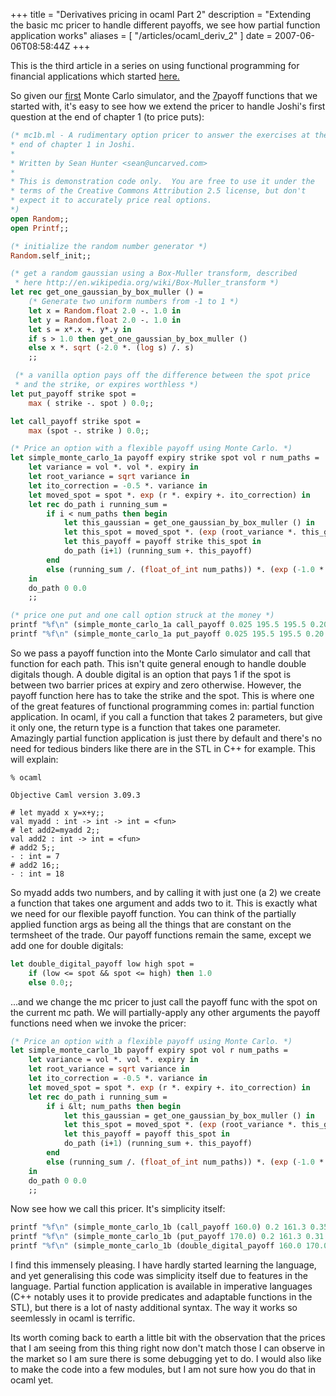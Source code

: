 +++
title = "Derivatives pricing in ocaml Part 2"
description = "Extending the basic mc pricer to handle different payoffs, we see how partial function application works"
aliases = [ "/articles/ocaml_deriv_2" ]
date = 2007-06-06T08:58:44Z
+++


This is the third article in a series on using functional programming
for financial applications which started [here.][5]

So given our [first][6] Monte Carlo simulator, and the [7]payoff
functions that we started with, it's easy to see how we extend the
pricer to handle Joshi's first question at the end of chapter 1 (to
price puts):

```Ocaml
(* mc1b.ml - A rudimentary option pricer to answer the exercises at the
* end of chapter 1 in Joshi.
*
* Written by Sean Hunter <sean@uncarved.com>
*
* This is demonstration code only.  You are free to use it under the
* terms of the Creative Commons Attribution 2.5 license, but don't
* expect it to accurately price real options.
*)
open Random;;
open Printf;;

(* initialize the random number generator *)
Random.self_init;;

(* get a random gaussian using a Box-Muller transform, described
 * here http://en.wikipedia.org/wiki/Box-Muller_transform *)
let rec get_one_gaussian_by_box_muller () =
    (* Generate two uniform numbers from -1 to 1 *)
    let x = Random.float 2.0 -. 1.0 in
    let y = Random.float 2.0 -. 1.0 in
    let s = x*.x +. y*.y in
    if s > 1.0 then get_one_gaussian_by_box_muller ()
    else x *. sqrt (-2.0 *. (log s) /. s)
    ;;

 (* a vanilla option pays off the difference between the spot price
 * and the strike, or expires worthless *)
let put_payoff strike spot =
    max ( strike -. spot ) 0.0;;

let call_payoff strike spot =
    max (spot -. strike ) 0.0;;

(* Price an option with a flexible payoff using Monte Carlo. *)
let simple_monte_carlo_1a payoff expiry strike spot vol r num_paths =
    let variance = vol *. vol *. expiry in
    let root_variance = sqrt variance in
    let ito_correction = -0.5 *. variance in
    let moved_spot = spot *. exp (r *. expiry +. ito_correction) in
    let rec do_path i running_sum =
        if i < num_paths then begin
            let this_gaussian = get_one_gaussian_by_box_muller () in
            let this_spot = moved_spot *. (exp (root_variance *. this_gaussian)) in
            let this_payoff = payoff strike this_spot in
            do_path (i+1) (running_sum +. this_payoff)
        end
        else (running_sum /. (float_of_int num_paths)) *. (exp (-1.0 *. r *. expiry))
    in
    do_path 0 0.0
    ;;

(* price one put and one call option struck at the money *)
printf "%f\n" (simple_monte_carlo_1a call_payoff 0.025 195.5 195.5 0.20 0.045 100000);;
printf "%f\n" (simple_monte_carlo_1a put_payoff 0.025 195.5 195.5 0.20 0.045 100000);;
```

So we pass a payoff function into the Monte Carlo simulator and call
that function for each path. This isn't quite general enough to handle
double digitals though. A double digital is an option that pays 1 if
the spot is between two barrier prices at expiry and zero otherwise.
However, the payoff function here has to take the strike and the spot.
This is where one of the great features of functional programming comes
in: partial function application. In ocaml, if you call a function that
takes 2 parameters, but give it only one, the return type is a function
that takes one parameter. Amazingly partial function application is
just there by default and there's no need for tedious binders like
there are in the STL in C++ for example. This will explain:
```
% ocaml

Objective Caml version 3.09.3

# let myadd x y=x+y;;
val myadd : int -> int -> int = <fun>
# let add2=myadd 2;;
val add2 : int -> int = <fun>
# add2 5;;
- : int = 7
# add2 16;;
- : int = 18
```
So myadd adds two numbers, and by calling it with just one (a 2) we
create a function that takes one argument and adds two to it. This is
exactly what we need for our flexible payoff function. You can think of
the partially applied function args as being all the things that are
constant on the termsheet of the trade. Our payoff functions remain the
same, except we add one for double digitals:
```Ocaml
let double_digital_payoff low high spot =
    if (low <= spot && spot <= high) then 1.0
    else 0.0;;
```

...and we change the mc pricer to just call the payoff func with the
spot on the current mc path. We will partially-apply any other
arguments the payoff functions need when we invoke the pricer:
```Ocaml
(* Price an option with a flexible payoff using Monte Carlo. *)
let simple_monte_carlo_1b payoff expiry spot vol r num_paths =
    let variance = vol *. vol *. expiry in
    let root_variance = sqrt variance in
    let ito_correction = -0.5 *. variance in
    let moved_spot = spot *. exp (r *. expiry +. ito_correction) in
    let rec do_path i running_sum =
        if i &lt; num_paths then begin
            let this_gaussian = get_one_gaussian_by_box_muller () in
            let this_spot = moved_spot *. (exp (root_variance *. this_gaussian)) in
            let this_payoff = payoff this_spot in
            do_path (i+1) (running_sum +. this_payoff)
        end
        else (running_sum /. (float_of_int num_paths)) *. (exp (-1.0 *. r *. expiry))
    in
    do_path 0 0.0
    ;;
```

Now see how we call this pricer. It's simplicity itself:
```Ocaml
printf "%f\n" (simple_monte_carlo_1b (call_payoff 160.0) 0.2 161.3 0.35 0.045 250000);;
printf "%f\n" (simple_monte_carlo_1b (put_payoff 170.0) 0.2 161.3 0.31 0.045 250000);;
printf "%f\n" (simple_monte_carlo_1b (double_digital_payoff 160.0 170.0) 0.2 161.3 0.29 0.045 250000);;
```

I find this immensely pleasing. I have hardly started learning the
language, and yet generalising this code was simplicity itself due to
features in the language. Partial function application is available in
imperative languages (C++ notably uses it to provide predicates and
adaptable functions in the STL), but there is a lot of nasty additional
syntax. The way it works so seemlessly in ocaml is terrific.

Its worth coming back to earth a little bit with the observation that
the prices that I am seeing from this thing right now don't match those
I can observe in the market so I am sure there is some debugging yet to
do. I would also like to make the code into a few modules, but I am not
sure how you do that in ocaml yet.

[1]: http://www.uncarved.com/articles/ocaml_deriv_2
[5]: http://www.uncarved.com/blog/ocaml_finance.mrk
[6]: http://www.uncarved.com/blog/ocaml_deriv_1.mrk
[7]: http://www.uncarved.com/blog/ocaml_finance.mrk

